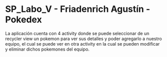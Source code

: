 # SP_Labo_V - Friadenrich Agustín - Pokedex

La aplicación cuenta con 4 activity donde se puede seleccionar de un recycler view un pokemon para ver sus detalles y poder agregarlo a nuestro equipo, el cual se puede ver en otra activity en la cual se pueden modificar y eliminar dichos pokemones del equipo.
